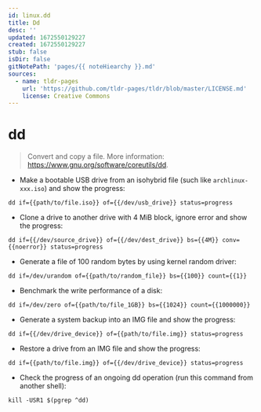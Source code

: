 ```yaml
---
id: linux.dd
title: Dd
desc: ''
updated: 1672550129227
created: 1672550129227
stub: false
isDir: false
gitNotePath: 'pages/{{ noteHiearchy }}.md'
sources:
  - name: tldr-pages
    url: 'https://github.com/tldr-pages/tldr/blob/master/LICENSE.md'
    license: Creative Commons
---
```

# dd

> Convert and copy a file.
> More information: <https://www.gnu.org/software/coreutils/dd>.

- Make a bootable USB drive from an isohybrid file (such like `archlinux-xxx.iso`) and show the progress:

`dd if={{path/to/file.iso}} of={{/dev/usb_drive}} status=progress`

- Clone a drive to another drive with 4 MiB block, ignore error and show the progress:

`dd if={{/dev/source_drive}} of={{/dev/dest_drive}} bs={{4M}} conv={{noerror}} status=progress`

- Generate a file of 100 random bytes by using kernel random driver:

`dd if=/dev/urandom of={{path/to/random_file}} bs={{100}} count={{1}}`

- Benchmark the write performance of a disk:

`dd if=/dev/zero of={{path/to/file_1GB}} bs={{1024}} count={{1000000}}`

- Generate a system backup into an IMG file and show the progress:

`dd if={{/dev/drive_device}} of={{path/to/file.img}} status=progress`

- Restore a drive from an IMG file and show the progress:

`dd if={{path/to/file.img}} of={{/dev/drive_device}} status=progress`

- Check the progress of an ongoing dd operation (run this command from another shell):

`kill -USR1 $(pgrep ^dd)`

